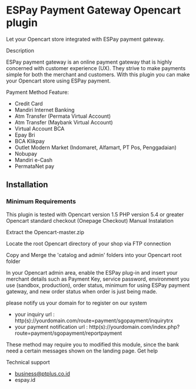 
# ESPay Payment Gateway Opencart plugin
Let your Opencart store integrated with ESPay payment gateway.

Description

ESPay payment gateway is an online payment gateway that is highly concerned with customer experience (UX). They strive to make payments simple for both the merchant and customers. With this plugin you can make your Opencart store using ESPay payment.

Payment Method Feature:

* Credit Card
* Mandiri Internet Banking
* Atm Transfer (Permata Virtual Account)
* Atm Transfer (Maybank Virtual Account)
* Virtual Account BCA
* Epay Bri
* BCA Klikpay
* Outlet Modern Market (Indomaret, Alfamart, PT Pos, Penggadaian)
* Nobupay
* Mandiri e-Cash
* PermataNet pay

## Installation

### Minimum Requirements

This plugin is tested with Opencart version 1.5
PHP version 5.4 or greater
Opencart standard checkout (Onepage Checkout)
Manual Instalation

Extract the Opencart-master.zip

Locate the root Opencart directory of your shop via FTP connection

Copy and Merge the 'catalog and admin' folders into your Opencart root folder

In your Opencart admin area, enable the ESPay plug-in and insert your merchant details such as Payment Key, service password, environment you use (sandbox, production), order status, minimum for using ESPay payment gateway, and new order status when order is just being made.

please notify us your domain for to register on our system
* your inquiry url : http(s)://yourdomain.com/route=payment/sgopayment/inquirytrx
* your payment notification url : http(s)://yourdomain.com/index.php?route=payment/sgopayment/reportpayment

These method may require you to modified this module, since the bank need a certain messages shown on the landing page.
Get help

Technical support
* business@ptplus.co.id
* espay.id
